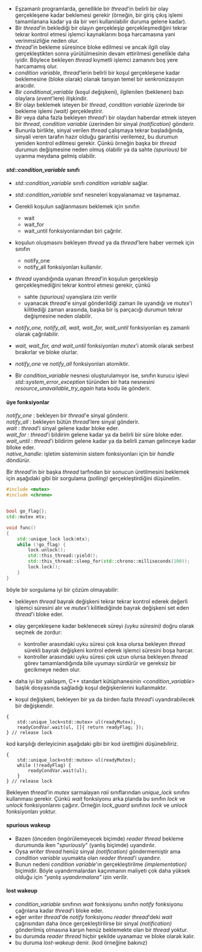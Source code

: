 + Eşzamanlı programlarda, genellikle bir _thread_'in belirli bir olay gerçekleşene kadar beklemesi gerekir (örneğin, bir giriş çıkış işlemi tamamlanana kadar ya da bir veri kullanılabilir duruma gelene kadar).
+ Bir _thread_'in beklediği bir olayın gerçekleşip gerçekleşmediğini tekrar tekrar kontrol etmesi işlemci kaynaklarını boşa harcamasına yani verinmsizliğie neden olur.
+ _thread_'in bekleme süresince bloke edilmesi ve ancak ilgili olay gerçekleştikten sonra yürütülmesinin devam ettirilmesi genellikle daha iyidir. Böylece bekleyen _thread_ kıymetli işlemci zamanını boş yere harcamamış olur.
+ _condition variable_, _thread_'lerin belirli bir koşul gerçekleşene kadar beklemesine (bloke olarak) olanak tanıyan temel bir senkronizasyon aracıdır.
+ Bir _conditional_variable_ (koşul değişkeni), ilgilenilen (beklenen) bazı olaylara (_event_'lere) ilişkindir.
+ Bir olayı beklemek isteyen bir _thread_, _condition variable_ üzerinde bir bekleme işlemi _(wait)_ gerçekleştirir.
+ Bir veya daha fazla bekleyen _thread_'i bir olaydan haberdar etmek isteyen bir _thread_, _condition variable_ üzerinden bir sinyal _(notification)_ gönderir.
+ Bununla birlikte, sinyal verilen _thread_ çalışmaya tekrar başladığında, sinyali veren tarafın hazır olduğu garantisi verilemez, bu durumun yeniden kontrol edilmesi gerekir. Çünkü örneğin başka bir _thread_ durumun değişmesine neden olmuş olabilir ya da sahte _(spurious)_ bir uyanma meydana gelmiş olabilir.

#### _std::condition_variable_ sınıfı
+ _std::condition_variable_ sınıfı _condition variable_ sağlar.
+ _std::condition_variable_ sınıf nesneleri kopyalanamaz ve taşınamaz.
+ Gerekli koşulun sağlanmasını beklemek için sınıfın
  - wait
  - wait_for
  - wait_until 
fonksiyonlarından biri çağrılır.

+ koşulun oluşmasını bekleyen _thread_ ya da _thread_'lere haber vermek için sınıfın
  - notify_one
  - notify_all 
fonksiyonları kullanılır.

+ _thread_ uyandığında uyanan _thread_'in koşulun gerçekleşip gerçekleşmediğini tekrar kontrol etmesi gerekir, çünkü
  - sahte _(spurious)_ uyanışlara izin verilir
  - uyanacak _thread_'e sinyal gönderildiği zaman ile uyandığı ve _mutex_'i kilitlediği zaman arasında, başka bir iş parçacığı durumun tekrar değişmesine neden olabilir.
+ _notify_one, notify_all, wait, wait_for, wait_until_ fonksiyonları eş zamanlı olarak çağrılabilir.
+ _wait, wait_for, and wait_until_ fonksiyonları _mutex_'i atomik olarak serbest bırakırlar ve bloke olurlar.
+ _notify_one_ ve _notify_all_ fonksiyonları atomiktir.
+ Bir _condition_variable_ nesnesi oluşturulamıyor ise, sınıfın kurucu işlevi _std::system_error_exception_ türünden bir hata nesnesini _resource_unavailable_try_again_ hata kodu ile gönderir.


#### üye fonksiyonlar

_notify_one_ : bekleyen bir _thread_'e sinyal gönderir. <br>
_notify_all_ : bekleyen bütün _thread_'lere sinyal gönderir. <br>
_wait_ : _thread_'i sinyal gelene kadar bloke eder. <br>
_wait_for_ : _thread_'i bildirim gelene kadar ya da belirli bir süre bloke eder.<br>
_wait_until_ : _thread_'i bildirim gelene kadar ya da belirli zaman gelinceye kadar blloke eder.<br>
_native_handle_: işletim sisteminin sistem fonksiyonları için bir _handle_ döndürür.<br>

Bir _thread_'in bir başka _thread_ tarfından bir sonucun üretilmesini beklemek için aşağıdaki gibi bir sorgulama _(polling)_ gerçekleştirdiğini düşünelim.

```cpp
#include <mutex>
#include <chrono>


bool go_flag{};
std::mutex mtx;

void func()
{
	std::unique_lock lock(mtx);
	while (!go_flag) {
		lock.unlock();
		std::this_thread::yield(); 
		std::this_thread::sleep_for(std::chrono::milliseconds(100));
		lock.lock();
	}
}
```
böyle bir sorgulama iyi bir çözüm olmayabilir:

+ bekleyen _thread_ bayrak değişkeni tekrar tekrar kontrol ederek değerli işlemci süresini alır ve _mutex_'i kilitlediğinde bayrak değişkeni set eden _thread_'i bloke eder. 
+ olay gerçekleşene kadar beklenecek süreyi _(uyku süresini)_ doğru olarak seçmek de zordur: 
  + kontroller arasındaki uyku süresi çok kısa olursa bekleyen _thread_ sürekli bayrak değişkeni kontrol ederek işlemci süresini boşa harcar.
  + kontroller arasındaki uyku süresi çok uzun olursa bekleyen _thread_ görev tamamlandığında bile uyumayı sürdürür ve gereksiz bir gecikmeye neden olur.

+ daha iyi bir yaklaşım, C++ standart kütüphanesinin _<condition_variable>_  başlık dosyasında sağladığı koşul değişkenlerini kullanmaktır. 
+ koşul değişkeni, bekleyen bir ya da birden fazla _thread_'i uyandırabilecek bir değişkendir.

```
{
	std::unique_lock<std::mutex> ul(readyMutex);
	readyCondVar.wait(ul, []{ return readyFlag; });
} // release lock
```
kod karşılığı derleyicinin aşağıdaki gibi bir kod ürettiğini düşünebiliriz.
```
{
	std::unique_lock<std::mutex> ul(readyMutex);
	while (!readyFlag) {
		readyCondVar.wait(ul);
	}
} // release lock
```
Bekleyen _thread_'in _mutex_ sarmalayan _raii_ sınıflarından _unique_lock_ sınıfını kullanması gerekir. Çünkü _wait_ fonksiyonu arka planda bu sınıfın _lock_ ve _unlock_ fonksiyonlarını çağırır. Örneğin _lock_guard_ sınıfının _lock_ ve _unlock_ fonksiyonları yoktur.

#### spurious wakeup

+ Bazen (önceden öngörülemeyecek biçimde) _reader thread_ bekleme durumunda iken "_spuriously_" (yanlış biçimde) uyandırılır.
+ Oysa _writer thread_ henüz sinyal _(notification)_ göndermemiştir ama _condition variable_ uyumakta olan _reader thread_'i uyandırır.
+ Bunun nedeni _condition variable_'ın gerçekleştirilme _(implementation)_ biçimidir. Böyle uyandırmalardan kaçınmanın maliyeti çok daha yüksek olduğu için _"yanlış uyandırmalara"_ izin verilir.

#### lost wakeup

+ _condition_variable_ sınıfının _wait_ fonksiyonu sınıfın _notify_ fonksiyonu çağrılana kadar _thread_'i bloke eder.
+ eğer _writer thread_'de _notify_ fonksiyonu _reader thread_'deki _wait_ çağrısından daha önce gerçekleştirilirse bir sinyal _(notification)_ gönderilmiş olmasına karşın henüz beklemekte olan bir _thread_ yoktur.
+ bu durumda _reader thread_ hiçbir şekilde uyanamaz ve bloke olarak kalır.
+ bu duruma _lost-wakeup_ denir. (kod örneğine bakınız)
